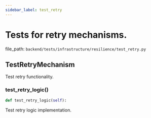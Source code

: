 ```yaml
---
sidebar_label: test_retry
---
```


# Tests for retry mechanisms.

  file_path: `backend/tests/infrastructure/resilience/test_retry.py`

## TestRetryMechanism

Test retry functionality.

### test_retry_logic()

```python
def test_retry_logic(self):
```

Test retry logic implementation.
